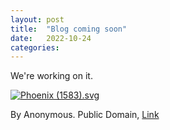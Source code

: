 ```yaml
---
layout: post
title:  "Blog coming soon"
date:   2022-10-24
categories: 
---
```


We're working on it.

<p><a href="https://commons.wikimedia.org/wiki/File:Phoenix_(1583).svg#/media/File:Phoenix_(1583).svg"><img src="https://upload.wikimedia.org/wikipedia/commons/thumb/c/c4/Phoenix_%281583%29.svg/1200px-Phoenix_%281583%29.svg.png" alt="Phoenix (1583).svg"></a>

By Anonymous. Public Domain, <a href="https://commons.wikimedia.org/w/index.php?curid=99637238">Link</a></p>